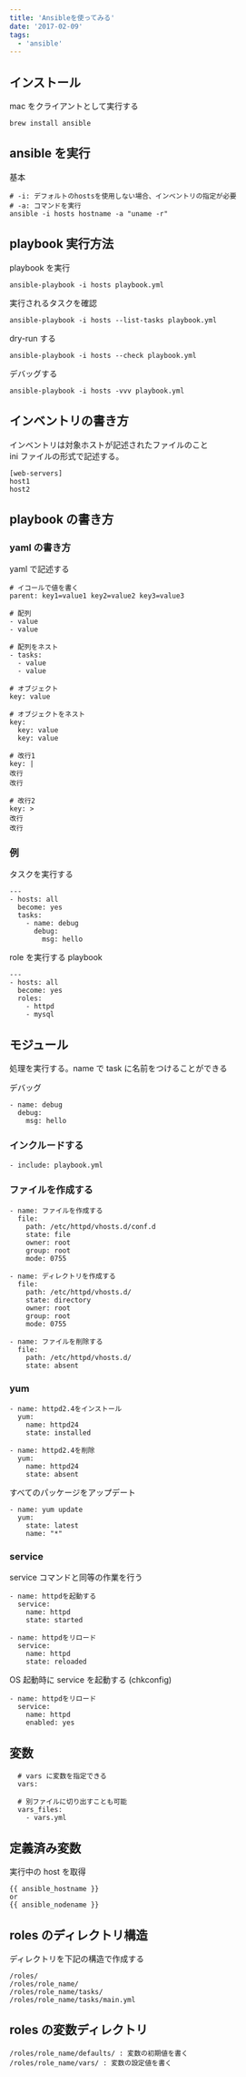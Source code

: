```yaml
---
title: 'Ansibleを使ってみる'
date: '2017-02-09'
tags:
  - 'ansible'
---
```


## インストール

mac をクライアントとして実行する

```
brew install ansible
```

## ansible を実行

基本

```
# -i: デフォルトのhostsを使用しない場合、インベントリの指定が必要
# -a: コマンドを実行
ansible -i hosts hostname -a "uname -r"
```

## playbook 実行方法

playbook を実行

```
ansible-playbook -i hosts playbook.yml
```

実行されるタスクを確認

```
ansible-playbook -i hosts --list-tasks playbook.yml
```

dry-run する

```
ansible-playbook -i hosts --check playbook.yml
```

デバッグする

```
ansible-playbook -i hosts -vvv playbook.yml
```

## インベントリの書き方

インベントリは対象ホストが記述されたファイルのこと  
ini ファイルの形式で記述する。

```
[web-servers]
host1
host2
```

## playbook の書き方

### yaml の書き方

yaml で記述する

```
# イコールで値を書く
parent: key1=value1 key2=value2 key3=value3

# 配列
- value
- value

# 配列をネスト
- tasks:
  - value
  - value

# オブジェクト
key: value

# オブジェクトをネスト
key:
  key: value
  key: value

# 改行1
key: |
改行
改行

# 改行2
key: >
改行
改行
```

### 例

タスクを実行する

```
---
- hosts: all
  become: yes
  tasks:
    - name: debug
      debug:
        msg: hello
```

role を実行する playbook

```
---
- hosts: all
  become: yes
  roles:
    - httpd
    - mysql
```

## モジュール

処理を実行する。name で task に名前をつけることができる

デバッグ

```
- name: debug
  debug:
    msg: hello
```

### インクルードする

```
- include: playbook.yml
```

### ファイルを作成する

```
- name: ファイルを作成する
  file:
    path: /etc/httpd/vhosts.d/conf.d
    state: file
    owner: root
    group: root
    mode: 0755

- name: ディレクトリを作成する
  file:
    path: /etc/httpd/vhosts.d/
    state: directory
    owner: root
    group: root
    mode: 0755

- name: ファイルを削除する
  file:
    path: /etc/httpd/vhosts.d/
    state: absent
```

### yum

```
- name: httpd2.4をインストール
  yum:
    name: httpd24
    state: installed

- name: httpd2.4を削除
  yum:
    name: httpd24
    state: absent
```

すべてのパッケージをアップデート

```
- name: yum update
  yum:
    state: latest
    name: "*"
```

### service

service コマンドと同等の作業を行う

```
- name: httpdを起動する
  service:
    name: httpd
    state: started

- name: httpdをリロード
  service:
    name: httpd
    state: reloaded
```

OS 起動時に service を起動する (chkconfig)

```
- name: httpdをリロード
  service:
    name: httpd
    enabled: yes
```

## 変数

```
  # vars に変数を指定できる
  vars:

  # 別ファイルに切り出すことも可能
  vars_files:
    - vars.yml
```

## 定義済み変数

実行中の host を取得

```
{{ ansible_hostname }}
or
{{ ansible_nodename }}
```

## roles のディレクトリ構造

ディレクトリを下記の構造で作成する

```
/roles/
/roles/role_name/
/roles/role_name/tasks/
/roles/role_name/tasks/main.yml
```

## roles の変数ディレクトリ

```
/roles/role_name/defaults/ : 変数の初期値を書く
/roles/role_name/vars/ : 変数の設定値を書く
```
